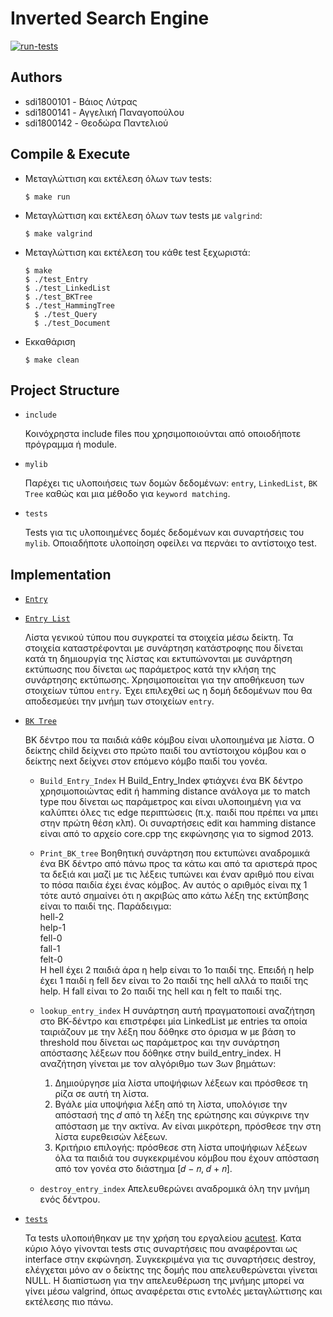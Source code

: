 # Inverted Search Engine
[![run-tests](https://github.com/AngelPn/Inverted-Search-Engine/actions/workflows/run-tests.yml/badge.svg)](https://github.com/AngelPn/Inverted-Search-Engine/actions)

## Authors
- sdi1800101 - Βάιος Λύτρας
- sdi1800141 - Αγγελική Παναγοπούλου
- sdi1800142 - Θεοδώρα Παντελιού

## Compile & Execute
* Mεταγλώττιση και εκτέλεση όλων των tests:
  ```
  $ make run
  ```
* Mεταγλώττιση και εκτέλεση όλων των tests με `valgrind`:
  ```
  $ make valgrind
  ```
* Mεταγλώττιση και εκτέλεση του κάθε test ξεχωριστά:
  ```
  $ make
  $ ./test_Entry
  $ ./test_LinkedList
  $ ./test_BKTree
  $ ./test_HammingTree
	$ ./test_Query
	$ ./test_Document
  ```
* Εκκαθάριση
  ```
  $ make clean
  ```
  
## Project Structure
* `include`

   Κοινόχρηστα include files που χρησιμοποιούνται από οποιοδήποτε πρόγραμμα ή module.
   
* `mylib`

  Παρέχει τις υλοποιήσεις των δομών δεδομένων: `entry`, `LinkedList`, `BK Tree` καθώς και μια μέθοδο για `keyword matching`.

* `tests`

  Tests για τις υλοποιημένες δομές δεδομένων και συναρτήσεις του `mylib`. Οποιαδήποτε υλοποίηση οφείλει να περνάει το αντίστοιχο test.
  
## Implementation
* [`Entry`](https://github.com/AngelPn/Inverted-Search-Engine/tree/main/mylib/Entry)
   
* [`Entry List`](https://github.com/AngelPn/Inverted-Search-Engine/tree/main/mylib/LinkedList)

  Λίστα γενικού τύπου που συγκρατεί τα στοιχεία μέσω δείκτη. Τα στοιχεία καταστρέφονται με συνάρτηση κατάστροφης
  που δίνεται κατά τη δημιουργία της λίστας και εκτυπώνονται με συνάρτηση εκτύπωσης που δίνεται ως παράμετρος
  κατά την κλήση της συνάρτησης εκτύπωσης. Χρησιμοποιείται για την αποθήκευση των στοιχείων τύπου `entry`. Έχει επιλεχθεί ως η δομή δεδομένων που θα 
  αποδεσμεύει την μνήμη των στοιχείων `entry`.
  
* [`BK Tree`](https://github.com/AngelPn/Inverted-Search-Engine/tree/main/mylib/BKTree)

  ΒΚ δέντρο που τα παιδιά κάθε κόμβου είναι υλοποιημένα με λίστα. Ο δείκτης child δείχνει στο πρώτο παιδί του αντίστοιχου κόμβου και ο δείκτης next δείχνει στον επόμενο κόμβο     παιδί του γονέα.
  
  * `Βuild_Entry_Index`
  Η Βuild_Entry_Index φτιάχνει ένα ΒΚ δέντρο χρησιμοποιώντας edit ή hamming distance ανάλογα με το match type που δίνεται ως παράμετρος και είναι υλοποιημένη για να καλύπτει όλες τις edge περιπτώσεις (π.χ. παιδί που πρέπει να μπει στην πρώτη θέση κλπ). Οι συναρτήσεις edit και hamming distance είναι από το αρχείο core.cpp της εκφώνησης για το sigmod 2013. 
  
  * `Print_BK_tree`
  Βοηθητική συνάρτηση που εκτυπώνει αναδρομικά ένα ΒΚ δέντρο από πάνω προς τα κάτω και από τα αριστερά προς τα δεξιά και μαζί με τις λέξεις τυπώνει και έναν αριθμό που είναι το   πόσα παιδία έχει ένας κόμβος. Αν αυτός ο αριθμός είναι πχ 1 τότε αυτό σημαίνει ότι η ακριβώς απο κάτω λέξη της εκτύπβσης είναι το παιδί της. Παράδειγμα:  
  hell-2  
  help-1  
  fell-0  
  fall-1  
  felt-0  
  Η hell έχει 2 παιδιά άρα η help είναι το 1ο παιδί της. Επειδή η help έχει 1 παιδί η fell δεν είναι το 2ο παιδί της hell αλλά το παιδί της help. H fall είναι το 2ο παιδί της     hell και η felt το παιδί της.
  * `lookup_entry_index`
    Η συνάρτηση αυτή πραγματοποιεί αναζήτηση στο ΒΚ-δέντρο και επιστρέφει μία LinkedList με entries τα οποία ταιριάζουν με την λέξη που δόθηκε στο όρισμα w με βάση το threshold που δίνεται ως παράμετρος και την συνάρτηση απόστασης λέξεων που δόθηκε στην build_entry_index. Η αναζήτηση γίνεται με τον αλγόριθμο των 3ων βημάτων: 
    1. Δημιούργησε μία λίστα υποψήφιων λέξεων και πρόσθεσε τη ρίζα σε αυτή τη λίστα.
    2. Βγάλε μία υποψήφια λέξη από τη λίστα, υπολόγισε την απόστασή της 𝑑 από τη λέξη της 
        ερώτησης και σύγκρινε την απόσταση με την ακτίνα. Αν είναι μικρότερη, πρόσθεσε την στη
        λίστα ευρεθεισών λέξεων.
    3. Κριτήριο επιλογής: πρόσθεσε στη λίστα υποψήφιων λέξεων όλα τα παιδιά του συγκεκριμένου
        κόμβου που έχουν απόσταση από τον γονέα στο διάστημα [𝑑 − 𝑛, 𝑑 + 𝑛].
    
  * `destroy_entry_index`
  Απελευθερώνει αναδρομικά όλη την μνήμη ενός δέντρου.

* [`tests`](https://github.com/AngelPn/Inverted-Search-Engine/tree/main/tests)
  
  Τα tests υλοποιήθηκαν με την χρήση του εργαλείου [acutest](https://github.com/mity/acutest).
  Κατα κύριο λόγο γίνονται tests στις συναρτήσεις που αναφέρονται ως interface στην εκφώνηση. Συγκεκριμένα για τις συναρτήσεις destroy, ελέγχεται μόνο αν ο δείκτης της δομής που   απελευθερώνεται γίνεται NULL. Η διαπίστωση για την απελευθέρωση της μνήμης μπορεί να γίνει μέσω valgrind, όπως αναφέρεται στις εντολές μεταγλώττισης και εκτέλεσης πιο πάνω.
